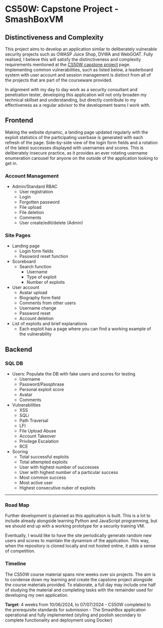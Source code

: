 # CS50W: Capstone Project - SmashBoxVM

## Distinctiveness and Complexity

This project aims to develop an application similar to deliberately vulnerable security projects such as OWASP Juice Shop, DVWA and WebGOAT. Fully realised, I believe this will satisfy the distinctiveness and complexity requirements mentioned at the [CS50W capstone project](https://cs50.harvard.edu/web/2020/projects/final/capstone/) page. Implementing common vulnerabilities, such as listed below, a leaderboard system with user account and session management is distinct from all of the projects that are part of the courseware provided.

In alignment with my day to day work as a security consultant and penetration tester, developing this application will not only broaden my technical skillset and understanding, but directly contribute to my effectiveness as a regular advisor to the development teams I work with.

## Frontend

Making the website dynamic, a landing page updated regularly with the exploit statistics of the participating userbase is generated with each refresh of the page. Side-by-side view of the login form fields and a rotation of the latest successes displayed with usernames and scores. This is deliberately insecure practice, as it provides an ever rotating username enumeration carousel for anyone on the outside of the application looking to get in.

### Account Management

- Admin/Standard RBAC
  - User registration
  - Login
  - Forgotten password
  - File upload
  - File deletion
  - Comments
  - User create/edit/delete (Admin)

### Site Pages

- Landing page
  - Login form fields
  - Password reset function
- Scoreboard
  - Search function
    - Username
    - Type of exploit
    - Number of exploits
- User account
  - Avatar upload
  - Biography form field
  - Comments from other users
  - Username change
  - Password reset
  - Account deletion
- List of exploits and brief explanations
  - Each exploit has a page where you can find a working example of the vulnerability

## Backend

### SQL DB

- Users: Populate the DB with fake users and scores for testing
  - Username
  - Password/Passphrase
  - Personal exploit score
  - Avatar
  - Comments
- Vulnerabilities
  - XSS
  - SQLi
  - Path Traversal
  - LFI
  - File Upload Abuse
  - Account Takeover
  - Privilege Escalation
  - RCE
- Scoring
  - Total successful exploits
  - Total attempted exploits
  - User with highest number of successes
  - User with highest number of a particular success
  - Most common success
  - Most active user
  - Highest consecutive nuber of exploits

---

### Road Map

Further development is planned as this application is built. This is a lot to include already alongside learning Python and JavaScript programming, but we should end up with a working prototype for a security training VM.

Eventually, I would like to have the site periodically generate random new users and scores to maintain the dynamism of the application. This way, when the repository is cloned locally and not hosted online, it adds a sense of competition.

### Timeline

The CS50W course material spans nine weeks over six projects. The aim is to condense down my learning and create the capstone project alongside the course materials provided. To elaborate, a full day may include one half of studying the material and completing tasks with the remainder used for developing my own application.

**Target**: 4 weeks from 10/06/2024, to 07/07/2024
    - CS50W completed to the prerequisite standards for submission
    - The SmashBox application operational and fully implemented (styling and poolish secondary to complete functionality and deployment using Docker)
